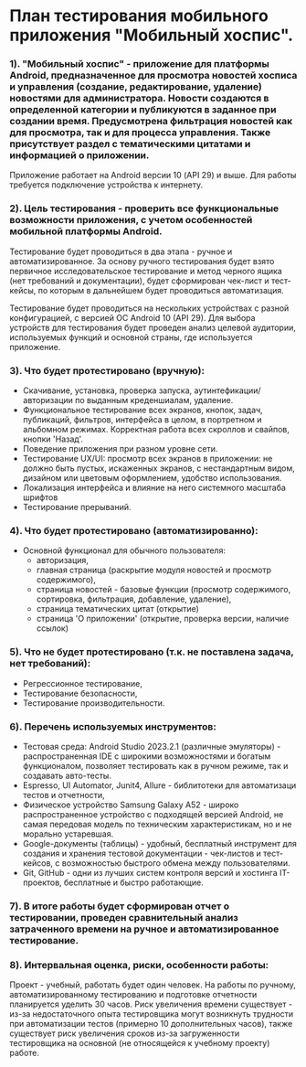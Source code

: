 
# План тестирования мобильного приложения "Мобильный хоспис".

### 1). "Мобильный хоспис" - приложение для платформы Android, предназначенное для просмотра новостей хосписа и управления (создание, редактирование, удаление) новостями для администратора. Новости создаются в определенной категории и публикуются в заданное при создании время. Предусмотрена фильтрация новостей как для просмотра, так и для процесса управления. Также присутствует раздел с тематическими цитатами и информацией о приложении.
Приложение работает на Android версии 10 (API 29) и выше. Для работы требуется подключение устройства к интернету.

### 2). Цель тестирования - проверить все функциональные возможности приложения, с учетом особенностей мобильной платформы Android.
Тестирование будет проводиться в два этапа - ручное и автоматизированное.
За основу ручного тестирования будет взято первичное исследовательское тестирование и метод черного ящика (нет требований и документации),
будет сформирован чек-лист и тест-кейсы, по которым в дальнейшем будет проводиться автоматизация.

Тестирование будет проводиться на нескольких устройствах с разной конфигурацией, с версией ОС Android 10 (API 29).
Для выбора устройств для тестирования будет проведен анализ целевой аудитории, используемых функций и основной страны, где используется приложение.

### 3). Что будет протестировано (вручную):

- Скачивание, установка, проверка запуска, аутинтефикации/авторизации по выданным креденшиалам, удаление.
- Функциональное тестирование всех экранов, кнопок, задач, публикаций, фильтров, интерфейса в целом, в портретном и альбомном режимах. Корректная работа всех скроллов и свайпов, кнопки 'Назад'.
- Поведение приложения при разном уровне сети.
- Тестирование UX/UI: просмотр всех экранов в приложении: не должно быть пустых, искаженных экранов, с нестандартным видом, дизайном или цветовым оформлением, удобство использования.
- Локализация интерфейса и влияние на него системного масштаба шрифтов
- Тестирование прерываний.

### 4). Что будет протестировано (автоматизированно):

- Основной функционал для обычного пользователя:
    - авторизация,
    - главная страница (раскрытие модуля новостей и просмотр содержимого),
    - страница новостей - базовые функции (просмотр содержимого, сортировка, фильтрация, добавление, удаление),
    - страница тематических цитат (открытие)
    - страница 'О приложении' (открытие, проверка версии, наличие ссылок)

### 5). Что не будет протестировано (т.к. не поставлена задача, нет требований):

- Регрессионное тестирование,
- Тестирование безопасности,
- Тестирование производительности.

### 6). Перечень используемых инструментов:
- Тестовая среда: Android Studio 2023.2.1 (различные эмуляторы) - распространенная IDE с широкими возможностями и богатым функционалом, позволяет тестировать как в ручном режиме, так и создавать авто-тесты.
- Espresso, UI Automator, Junit4, Allure - библитотеки для автоматизаци тестов и отчетности,
- Физическое устройство Samsung Galaxy A52 - широко распространенное устройство с подходящей версией Android, не самая передовая модель по техническим характеристикам, но и не морально устаревшая.
- Google-документы (таблицы) - удобный, бесплатный инструмент для создания и хранения тестовой документации - чек-листов и тест-кейсов, с возможностью быстрого обмена между пользователями.
- Git, GitHub - одни из лучших систем контроля версий и хостинга IT-проектов, бесплатные и быстро работающие.

### 7). В итоге работы будет сформирован отчет о тестировании, проведен сравнительный анализ затраченного времени на ручное и автоматизированное тестирование.

### 8). Интервальная оценка, риски, особенности работы:

Проект - учебный, работать будет один человек. На работы по ручному, автоматизированному тестированию и подготовке отчетности планируется уделить 30 часов. Риск увеличения времени существует - из-за недостаточного опыта тестировщика могут возникнуть трудности при автоматизации тестов (примерно 10 дополнительных часов), также существует риск увеличения сроков из-за загруженности тестировщика на основной (не относящейся к учебному проекту) работе.